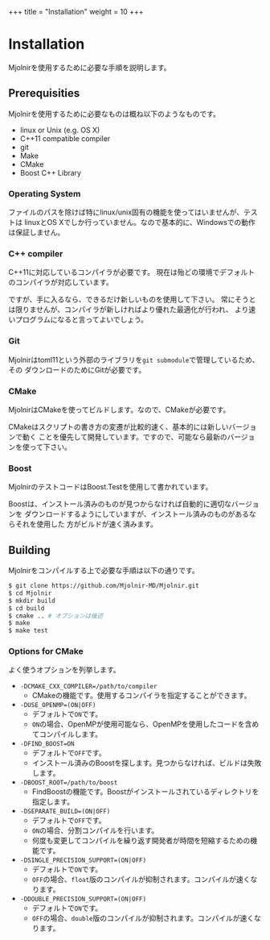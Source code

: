 +++
title  = "Installation"
weight = 10
+++

# Installation

Mjolnirを使用するために必要な手順を説明します。

## Prerequisities

Mjolnirを使用するために必要なものは概ね以下のようなものです。

- linux or Unix (e.g. OS X)
- C++11 compatible compiler
- git
- Make
- CMake
- Boost C++ Library

### Operating System

ファイルのパスを除けば特にlinux/unix固有の機能を使ってはいませんが、テストは
linuxとOS Xでしか行っていません。なので基本的に、Windowsでの動作は保証しません。

### C++ compiler

C++11に対応しているコンパイラが必要です。
現在は殆どの環境でデフォルトのコンパイラが対応しています。

ですが、手に入るなら、できるだけ新しいものを使用して下さい。
常にそうとは限りませんが、コンパイラが新しければより優れた最適化が行われ、
より速いプログラムになると言ってよいでしょう。

### Git

Mjolnirはtoml11という外部のライブラリを`git submodule`で管理しているため、その
ダウンロードのためにGitが必要です。

### CMake

MjolnirはCMakeを使ってビルドします。なので、CMakeが必要です。

CMakeはスクリプトの書き方の変遷が比較的速く、基本的には新しいバージョンで動く
ことを優先して開発しています。ですので、可能なら最新のバージョンを使って下さい。

### Boost

MjolnirのテストコードはBoost.Testを使用して書かれています。

Boostは、インストール済みのものが見つからなければ自動的に適切なバージョンを
ダウンロードするようにしていますが、インストール済みのものがあるならそれを使用した
方がビルドが速く済みます。

## Building

Mjolnirをコンパイルする上で必要な手順は以下の通りです。

```sh
$ git clone https://github.com/Mjolnir-MD/Mjolnir.git
$ cd Mjolnir
$ mkdir build
$ cd build
$ cmake .. # オプションは後述
$ make
$ make test
```

### Options for CMake

よく使うオプションを列挙します。

- `-DCMAKE_CXX_COMPILER=/path/to/compiler`
  - CMakeの機能です。使用するコンパイラを指定することができます。
- `-DUSE_OPENMP=(ON|OFF)`
  - デフォルトで`ON`です。
  - `ON`の場合、OpenMPが使用可能なら、OpenMPを使用したコードを含めてコンパイルします。
- `-DFIND_BOOST=ON`
  - デフォルトで`OFF`です。
  - インストール済みのBoostを探します。見つからなければ、ビルドは失敗します。
- `-DBOOST_ROOT=/path/to/boost`
  - FindBoostの機能です。Boostがインストールされているディレクトリを指定します。
- `-DSEPARATE_BUILD=(ON|OFF)`
  - デフォルトで`OFF`です。
  - `ON`の場合、分割コンパイルを行います。
  - 何度も変更してコンパイルを繰り返す開発者が時間を短縮するための機能です。
- `-DSINGLE_PRECISION_SUPPORT=(ON|OFF)`
  - デフォルトで`ON`です。
  - `OFF`の場合、`float`版のコンパイルが抑制されます。コンパイルが速くなります。
- `-DDOUBLE_PRECISION_SUPPORT=(ON|OFF)`
  - デフォルトで`ON`です。
  - `OFF`の場合、`double`版のコンパイルが抑制されます。コンパイルが速くなります。
